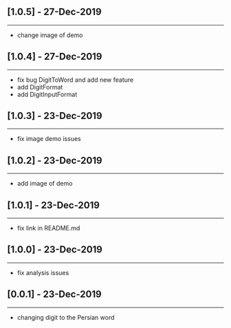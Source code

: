 ## [1.0.5] - 27-Dec-2019
--------------------------------
- change image of demo
## [1.0.4] - 27-Dec-2019
--------------------------------
- fix bug DigitToWord and add new feature 
- add DigitFormat
- add DigitInputFormat
## [1.0.3] - 23-Dec-2019
--------------------------------
- fix image demo issues
## [1.0.2] - 23-Dec-2019
--------------------------------
- add image of demo
## [1.0.1] - 23-Dec-2019
--------------------------------
- fix link in README.md
## [1.0.0] - 23-Dec-2019
--------------------------------
- fix analysis issues
## [0.0.1] - 23-Dec-2019
--------------------------------
- changing digit to the Persian word

